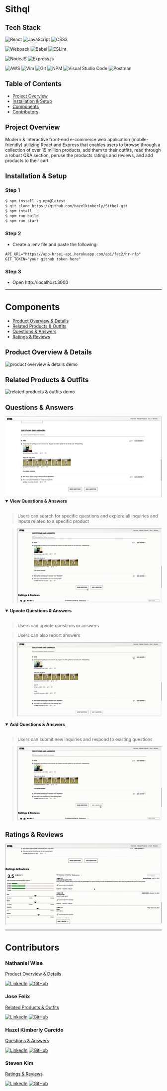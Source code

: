 # Sithql

## Tech Stack

![React](https://img.shields.io/badge/react-%2320232a.svg?style=for-the-badge&logo=react&logoColor=%2361DAFB)
![JavaScript](https://img.shields.io/badge/JavaScript-323330?style=for-the-badge&logo=javascript&logoColor=F7DF1E)
![CSS3](https://img.shields.io/badge/css3-%231572B6.svg?style=for-the-badge&logo=css3&logoColor=white)

![Webpack](https://img.shields.io/badge/webpack-%238DD6F9.svg?style=for-the-badge&logo=webpack&logoColor=black)
![Babel](https://img.shields.io/badge/Babel-F9DC3e?style=for-the-badge&logo=babel&logoColor=black)
![ESLint](https://img.shields.io/badge/ESLint-4B3263?style=for-the-badge&logo=eslint&logoColor=white)

![NodeJS](https://img.shields.io/badge/node.js-6DA55F?style=for-the-badge&logo=node.js&logoColor=white)
![Express.js](https://img.shields.io/badge/Express.js-000000?style=for-the-badge&logo=express&logoColor=white)

![AWS](https://img.shields.io/badge/AWS-%23FF9900.svg?style=for-the-badge&logo=amazon-aws&logoColor=white)
![Vim](https://img.shields.io/badge/VIM-%2311AB00.svg?style=for-the-badge&logo=vim&logoColor=white)
![Git](https://img.shields.io/badge/git-%23F05033.svg?style=for-the-badge&logo=git&logoColor=white)
![NPM](https://img.shields.io/badge/NPM-%23000000.svg?style=for-the-badge&logo=npm&logoColor=white)
![Visual Studio Code](https://img.shields.io/badge/Visual_Studio_Code-0078D4?style=for-the-badge&logo=visual%20studio%20code&logoColor=white)
![Postman](https://img.shields.io/badge/Postman-FF6C37?style=for-the-badge&logo=Postman&logoColor=white)

## Table of Contents

- [Project Overview](#project-overview)
- [Installation & Setup](#installation--setup)
- [Components](#components)
- [Contributors](#contributors)

## Project Overview

Modern & Interactive front-end e-commerce web application (mobile-friendly) utilizing React and Express that enables users to browse through a collection of over 15 million products, add them to their outfits, read through a robust Q&A section, peruse the products ratings and reviews, and add products to their cart

## Installation & Setup

### Step 1

```
$ npm install -g npm@latest
$ git clone https://github.com/hazelkimberly/Sithql.git
$ npm intall
$ npm run build
$ npm run start
```

### Step 2

- Create a .env file and paste the following:

```
API_URL="https://app-hrsei-api.herokuapp.com/api/fec2/hr-rfp"
GIT_TOKEN="your github token here"
```

### Step 3

- Open http://localhost:3000

---

# Components

- [Product Overview & Details](#product-overview--details)
- [Related Products & Outfits](#related-products--outfits)
- [Questions & Answers](#questions--answers)
- [Ratings & Reviews](#ratings--reviews)

## Product Overview & Details

<img src="./demo/OverviewDemo-ezgif.com-optimize.gif" alt="product overview & details demo" />

## Related Products & Outfits

<img src="./demo/RelatedProductsDemo-ezgif.com-optimize.gif" alt="related products & outfits demo"/>

## Questions & Answers

<img src="./demo/Q&A.png" alt="q&a overview">

<details open><summary><b>View Questions & Answers</b></summary>

<br/>

> Users can search for specific questions and explore all inquiries and inputs related to a specific product

> <img src="./demo/ViewQA-ezgif.com-optimize.gif" alt="view q&a demo"/>

</details>

<details open><summary><b>Upvote Questions & Answers</b></summary>

<br/>

>Users can upvote questions or answers

>Users can also report answers

> <img src="./demo/LikeReport-ezgif.com-optimize.gif" alt="upvote q&a demo"/>

</details>

<details open><summary><b>Add Questions & Answers</b></summary>

<br/>

> Users can submit new inquiries and respond to existing questions

> <img src="./demo/AddQA-ezgif.com-optimize.gif" alt="add q&a demo"/>

</details>

## Ratings & Reviews

<img src="./demo/RatingsReviews-ezgif.com-optimize.gif" alt="ratings & reviews demo"/>

---

# Contributors

### Nathaniel Wise

[Product Overview & Details](#product-overview--details)

[![LinkedIn](https://img.shields.io/badge/linkedin-%230077B5.svg?style=for-the-badge&logo=linkedin&logoColor=white)](https://www.linkedin.com/in/nathaniel-wise-911048283/)
[![GitHub](https://img.shields.io/badge/github-%23121011.svg?style=for-the-badge&logo=github&logoColor=white)](https://github.com/Gralayer)

### Jose Felix

[Related Products & Outfits](#related-products--outfits)

[![LinkedIn](https://img.shields.io/badge/linkedin-%230077B5.svg?style=for-the-badge&logo=linkedin&logoColor=white)](https://www.linkedin.com/in/jose-m-felix/)
[![GitHub](https://img.shields.io/badge/github-%23121011.svg?style=for-the-badge&logo=github&logoColor=white)](https://github.com/jose-m-f)

### Hazel Kimberly Carcido

[Questions & Answers](#questions--answers)

[![LinkedIn](https://img.shields.io/badge/linkedin-%230077B5.svg?style=for-the-badge&logo=linkedin&logoColor=white)](https://www.linkedin.com/in/hazelkimberly/)
[![GitHub](https://img.shields.io/badge/github-%23121011.svg?style=for-the-badge&logo=github&logoColor=white)](https://github.com/hazelkimberly)

### Steven Kim

[Ratings & Reviews](#ratings--reviews)

[![LinkedIn](https://img.shields.io/badge/linkedin-%230077B5.svg?style=for-the-badge&logo=linkedin&logoColor=white)](https://www.linkedin.com/in/stevkim/)
[![GitHub](https://img.shields.io/badge/github-%23121011.svg?style=for-the-badge&logo=github&logoColor=white)](https://github.com/stevkim)
